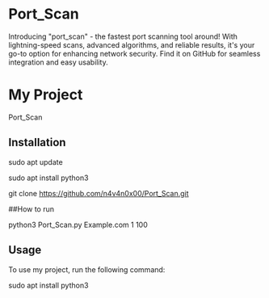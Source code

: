 # Port_Scan
 Introducing "port_scan" - the fastest port scanning tool around! With lightning-speed scans, advanced algorithms, and reliable results, it's your go-to option for enhancing network security. Find it on GitHub for seamless integration and easy usability.
# My Project

Port_Scan

## Installation

sudo apt update

sudo apt install python3

git clone https://github.com/n4v4n0x00/Port_Scan.git

##How to run

python3 Port_Scan.py Example.com 1 100 


## Usage

To use my project, run the following command:

sudo apt install python3


